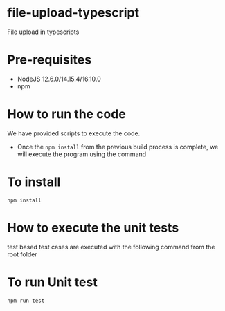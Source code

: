 # file-upload-typescript
 File upload in typescripts

# Pre-requisites
* NodeJS 12.6.0/14.15.4/16.10.0
* npm

# How to run the code

We have provided scripts to execute the code. 

 * Once the `npm install` from the previous build process is complete, we will execute the program using the command

# To install 
 `npm install `
 

 # How to execute the unit tests
test based test cases are executed with the following command from the root folder
# To run Unit test

`npm run test`



